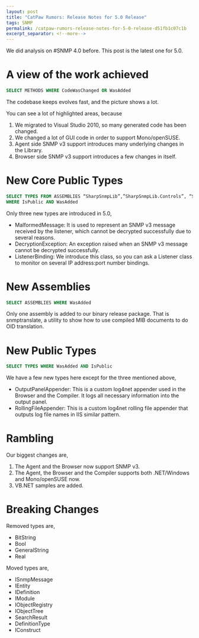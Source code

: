 ```yaml
---
layout: post
title: "CatPaw Rumors: Release Notes for 5.0 Release"
tags: SNMP
permalink: /catpaw-rumors-release-notes-for-5-0-release-d51fb1c07c1b
excerpt_separator: <!--more-->
---
```

We did analysis on #SNMP 4.0 before. This post is the latest one for 5.0.
<!--more-->

# A view of the work achieved

``` sql
SELECT METHODS WHERE CodeWasChanged OR WasAdded
```

The codebase keeps evolves fast, and the picture shows a lot.

You can see a lot of highlighted areas, because

1. We migrated to Visual Studio 2010, so many generated code has been changed.
1. We changed a lot of GUI code in order to support Mono/openSUSE.
1. Agent side SNMP v3 support introduces many underlying changes in the Library.
1. Browser side SNMP v3 support introduces a few changes in itself.

# New Core Public Types

``` sql
SELECT TYPES FROM ASSEMBLIES “SharpSnmpLib”,”SharpSnmpLib.Controls”, “SharpSnmpLib.Mib”
WHERE IsPublic AND WasAdded
```

Only three new types are introduced in 5.0,

* MalformedMessage: It is used to represent an SNMP v3 message received by the listener, which cannot be decrypted successfully due to several reasons.
* DecryptionException: An exception raised when an SNMP v3 message cannot be decrypted successfully.
* ListenerBinding: We introduce this class, so you can ask a Listener class to monitor on several IP address:port number bindings.

# New Assemblies

``` sql
SELECT ASSEMBLIES WHERE WasAdded
```

Only one assembly is added to our binary release package. That is snmptranslate, a utility to show how to use compiled MIB documents to do OID translation.

# New Public Types

``` sql
SELECT TYPES WHERE WasAdded AND IsPublic
```

We have a few new types here except for the three mentioned above,

* OutputPanelAppender: This is a custom log4net appender used in the Browser and the Compiler. It logs all necessary information into the output panel.
* RollingFileAppender: This is a custom log4net rolling file appender that outputs log file names in IIS similar pattern.

# Rambling

Our biggest changes are,

1. The Agent and the Browser now support SNMP v3.
1. The Agent, the Browser and the Compiler supports both .NET/Windows and Mono/openSUSE now.
1. VB.NET samples are added.

# Breaking Changes

Removed types are,

* BitString
* Bool
* GeneralString
* Real

Moved types are,

* ISnmpMessage
* IEntity
* IDefinition
* IModule
* IObjectRegistry
* IObjectTree
* SearchResult
* DefinitionType
* IConstruct
